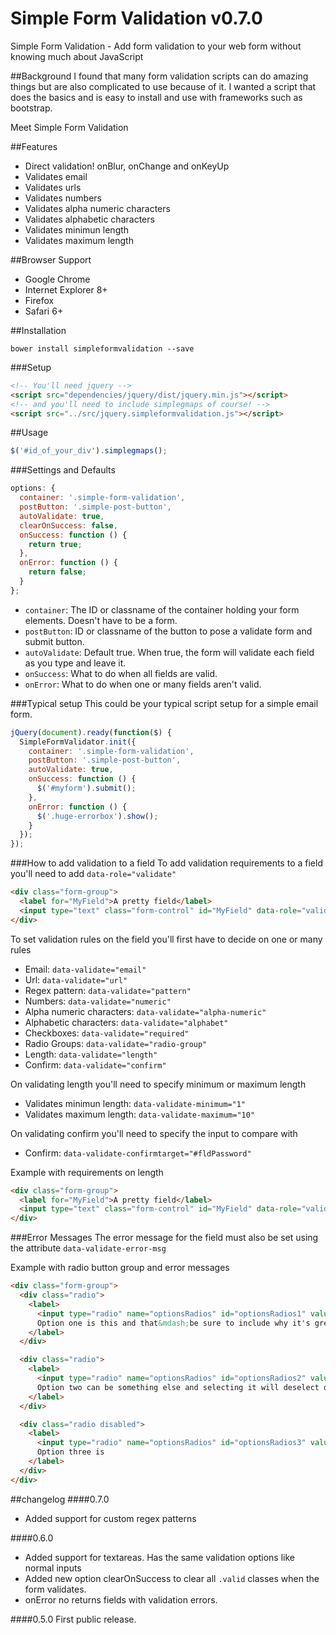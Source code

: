 Simple Form Validation v0.7.0
===========

Simple Form Validation - Add form validation to your web form without knowing much about JavaScript

##Background
I found that many form validation scripts can do amazing things but are also complicated to use because of it. I wanted a script that does the basics and is easy to install and use with frameworks such as bootstrap.

Meet Simple Form Validation

##Features
* Direct validation! onBlur, onChange and onKeyUp
* Validates email
* Validates urls
* Validates numbers
* Validates alpha numeric characters
* Validates alphabetic characters
* Validates minimun length
* Validates maximum length

##Browser Support
* Google Chrome
* Internet Explorer 8+
* Firefox
* Safari 6+

##Installation
```
bower install simpleformvalidation --save
```

###Setup
```html
<!-- You'll need jquery -->
<script src="dependencies/jquery/dist/jquery.min.js"></script>
<!-- and you'll need to include simplegmaps of course! -->
<script src="../src/jquery.simpleformvalidation.js"></script>
```
##Usage
```javascript
$('#id_of_your_div').simplegmaps();
```

###Settings and Defaults
```javascript
options: {
  container: '.simple-form-validation',
  postButton: '.simple-post-button',
  autoValidate: true,
  clearOnSuccess: false,
  onSuccess: function () {
    return true;
  },
  onError: function () {
    return false;
  }
};
```
* `container`: The ID or classname of the container holding your form elements. Doesn't have to be a form.
* `postButton`: ID or classname of the button to pose a validate form and submit button.
* `autoValidate`: Default true. When true, the form will validate each field as you type and leave it.
* `onSuccess`: What to do when all fields are valid.
* `onError`: What to do when one or many fields aren't valid.

###Typical setup
This could be your typical script setup for a simple email form.

```javascript
jQuery(document).ready(function($) {
  SimpleFormValidator.init({
    container: '.simple-form-validation',
    postButton: '.simple-post-button',
    autoValidate: true,
    onSuccess: function () {
      $('#myform').submit();
    },
    onError: function () {
      $('.huge-errorbox').show();
    }
  });
});
```

###How to add validation to a field
To add validation requirements to a field you'll need to add `data-role="validate"`
```html
<div class="form-group">
  <label for="MyField">A pretty field</label>
  <input type="text" class="form-control" id="MyField" data-role="validate" />
</div>
```

To set validation rules on the field you'll first have to decide on one or many rules
* Email: `data-validate="email"`
* Url: `data-validate="url"`
* Regex pattern: `data-validate="pattern"`
* Numbers: `data-validate="numeric"`
* Alpha numeric characters: `data-validate="alpha-numeric"`
* Alphabetic characters: `data-validate="alphabet"`
* Checkboxes: `data-validate="required"`
* Radio Groups: `data-validate="radio-group"`
* Length: `data-validate="length"`
* Confirm: `data-validate="confirm"`

On validating length you'll need to specify minimum or maximum length
* Validates minimun length: `data-validate-minimum="1"`
* Validates maximum length: `data-validate-maximum="10"`

On validating confirm you'll need to specify the input to compare with
* Confirm: `data-validate-confirmtarget="#fldPassword"`

Example with requirements on length
```html
<div class="form-group">
  <label for="MyField">A pretty field</label>
  <input type="text" class="form-control" id="MyField" data-role="validate" data-validate="length" data-validate-minimum="1" data-validate-maximum="10">
</div>
```

###Error Messages
The error message for the field must also be set using the attribute `data-validate-error-msg`

Example with radio button group and error messages
```html
<div class="form-group">
  <div class="radio">
    <label>
      <input type="radio" name="optionsRadios" id="optionsRadios1" value="option1" data-role="validate" data-validate="radio-group"  data-validate-error-msg="Error lipsum dolor">
      Option one is this and that&mdash;be sure to include why it's great
    </label>
  </div>

  <div class="radio">
    <label>
      <input type="radio" name="optionsRadios" id="optionsRadios2" value="option2">
      Option two can be something else and selecting it will deselect option one
    </label>
  </div>

  <div class="radio disabled">
    <label>
      <input type="radio" name="optionsRadios" id="optionsRadios3" value="option3">
      Option three is
    </label>
  </div>
</div>
```


##changelog
####0.7.0
* Added support for custom regex patterns

####0.6.0
* Added support for textareas. Has the same validation options like normal inputs
* Added new option clearOnSuccess to clear all `.valid` classes when the form validates.
* onError no returns fields with validation errors.

####0.5.0
First public release.
